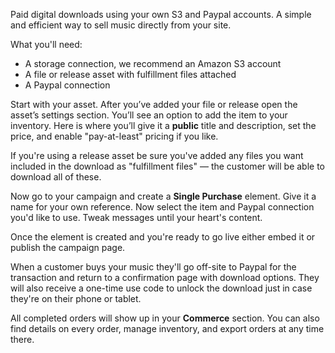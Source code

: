 Paid digital downloads using your own S3 and Paypal accounts. A simple and efficient way to sell music directly from your site.

What you'll need:  

- A storage connection, we recommend an Amazon S3 account
- A file or release asset with fulfillment files attached 
- A Paypal connection


Start with your asset. After you’ve added your file or release open the asset’s settings section. You’ll see an option to add the item to your inventory. Here is where you’ll give it a **public** title and description, set the price, and enable "pay-at-least" pricing if you like. 

If you're using a release asset be sure you've added any files you want included in the download as "fulfillment files" — the customer will be able to download all of these. 

Now go to your campaign and create a **Single Purchase** element. Give it a name for your own reference. Now select the item and Paypal connection you'd like to use. Tweak messages until your heart's content.

Once the element is created and you're ready to go live either embed it or publish the campaign page. 

When a customer buys your music they'll go off-site to Paypal for the transaction and return to a confirmation page with download options. They will also receive a one-time use code to unlock the download just in case they're on their phone or tablet. 

All completed orders will show up in your **Commerce** section. You can also find details on every order, manage inventory, and export orders at any time there. 